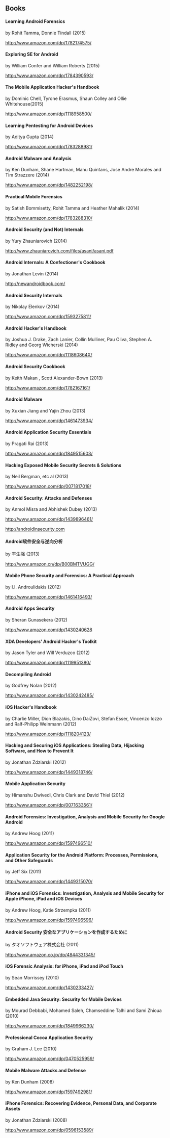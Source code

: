 ## Books

#### Learning Android Forensics
by Rohit Tamma, Donnie Tindall (2015)

http://www.amazon.com/dp/1782174575/

#### Exploring SE for Android
by William Confer and William Roberts (2015)

http://www.amazon.com/dp/1784390593/

#### The Mobile Application Hacker's Handbook
by Dominic Chell, Tyrone Erasmus, Shaun Colley and Ollie Whitehouse(2015)

http://www.amazon.com/dp/1118958500/

#### Learning Pentesting for Android Devices
by Aditya Gupta (2014)

http://www.amazon.com/dp/1783288981/

#### Android Malware and Analysis
by Ken Dunham, Shane Hartman, Manu Quintans, Jose Andre Morales and Tim Strazzere (2014)

http://www.amazon.com/dp/1482252198/

#### Practical Mobile Forensics
by Satish Bommisetty, Rohit Tamma and Heather Mahalik (2014)

http://www.amazon.com/dp/1783288310/

#### Android Security (and Not) Internals
by Yury Zhauniarovich (2014)

http://www.zhauniarovich.com/files/asani/asani.pdf

#### Android Internals: A Confectioner's Cookbook
by Jonathan Levin (2014)

http://newandroidbook.com/

#### Android Security Internals
by Nikolay Elenkov (2014)

http://www.amazon.com/dp/1593275811/

#### Android Hacker's Handbook
by Joshua J. Drake, Zach Lanier, Collin Mulliner, Pau Oliva, Stephen A. Ridley and Georg Wicherski (2014)

http://www.amazon.com/dp/111860864X/

#### Android Security Cookbook
by Keith Makan , Scott Alexander-Bown (2013)

http://www.amazon.com/dp/1782167161/

#### Android Malware
by Xuxian Jiang and Yajin Zhou (2013)

http://www.amazon.com/dp/1461473934/

#### Android Application Security Essentials
by Pragati Rai (2013)

http://www.amazon.com/dp/1849515603/

#### Hacking Exposed Mobile Security Secrets & Solutions
by Neil Bergman, etc al (2013)

http://www.amazon.com/dp/0071817018/

#### Android Security: Attacks and Defenses
by Anmol Misra and Abhishek Dubey (2013)

http://www.amazon.com/dp/1439896461/

http://androidinsecurity.com

#### Android软件安全与逆向分析
by 丰生强 (2013)

http://www.amazon.cn/dp/B00BMTVUGG/

#### Mobile Phone Security and Forensics: A Practical Approach
by I.I. Androulidakis (2012)

http://www.amazon.com/dp/1461416493/

#### Android Apps Security
by Sheran Gunasekera (2012)

http://www.amazon.com/dp/1430240628

#### XDA Developers' Android Hacker's Toolkit
by Jason Tyler and Will Verduzco (2012)

http://www.amazon.com/dp/1119951380/

#### Decompiling Android
by Godfrey Nolan (2012)

http://www.amazon.com/dp/1430242485/

#### iOS Hacker's Handbook
by Charlie Miller, Dion Blazakis, Dino DaiZovi, Stefan Esser, Vincenzo Iozzo and Ralf-Philipp Weinmann (2012)

http://www.amazon.com/dp/1118204123/

#### Hacking and Securing iOS Applications: Stealing Data, Hijacking Software, and How to Prevent It
by Jonathan Zdziarski (2012)

http://www.amazon.com/dp/1449318746/

#### Mobile Application Security
by Himanshu Dwivedi, Chris Clark and David Thiel (2012)

http://www.amazon.com/dp/0071633561/

#### Android Forensics: Investigation, Analysis and Mobile Security for Google Android
by Andrew Hoog (2011)

http://www.amazon.com/dp/1597496510/

#### Application Security for the Android Platform: Processes, Permissions, and Other Safeguards
by Jeff Six (2011)

http://www.amazon.com/dp/1449315070/

#### iPhone and iOS Forensics: Investigation, Analysis and Mobile Security for Apple iPhone, iPad and iOS Devices
by Andrew Hoog, Katie Strzempka (2011)

http://www.amazon.com/dp/1597496596/

#### Android Security 安全なアプリケーションを作成するために
by タオソフトウェア株式会社 (2011)

http://www.amazon.co.jp/dp/4844331345/

#### iOS Forensic Analysis: for iPhone, iPad and iPod Touch
by Sean Morrissey (2010)

http://www.amazon.com/dp/1430233427/

#### Embedded Java Security: Security for Mobile Devices

by Mourad Debbabi, Mohamed Saleh, Chamseddine Talhi and Sami Zhioua (2010)

http://www.amazon.com/dp/1849966230/

#### Professional Cocoa Application Security
by Graham J. Lee (2010)

http://www.amazon.com/dp/0470525959/

#### Mobile Malware Attacks and Defense
by Ken Dunham (2008)

http://www.amazon.com/dp/1597492981/

#### iPhone Forensics: Recovering Evidence, Personal Data, and Corporate Assets
by Jonathan Zdziarski (2008)

http://www.amazon.com/dp/0596153589/
